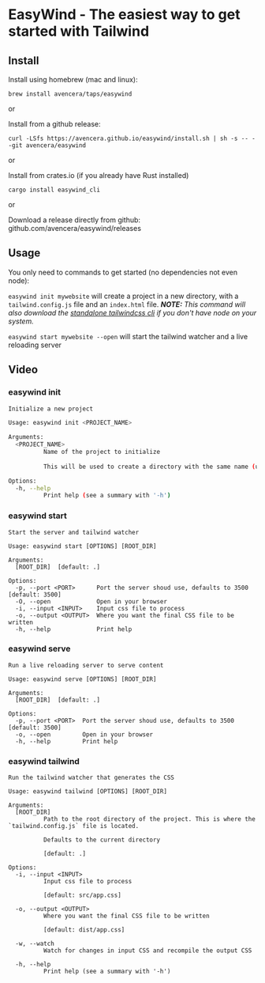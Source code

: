 # EasyWind - The easiest way to get started with Tailwind

## Install

Install using homebrew (mac and linux):

`brew install avencera/taps/easywind`

or

Install from a github release:

`curl -LSfs https://avencera.github.io/easywind/install.sh | sh -s -- --git avencera/easywind`

or 

Install from crates.io (if you already have Rust installed)

`cargo install easywind_cli`

or

Download a release directly from github: github.com/avencera/easywind/releases

## Usage

You only need to commands to get started (no dependencies not even node):

`easywind init mywebsite` will create a project in a new directory, with a `tailwind.config.js` file and an `index.html` file.
***NOTE:** This command will also download the [standalone tailwindcss cli](https://github.com/tailwindlabs/tailwindcss/releases) if you don't have node on your system.*

`easywind start mywebsite --open` will start the tailwind watcher and a live reloading server

## Video


### easywind init

```bash
Initialize a new project

Usage: easywind init <PROJECT_NAME>

Arguments:
  <PROJECT_NAME>
          Name of the project to initialize
          
          This will be used to create a directory with the same name (usage: easywind init portfolio)

Options:
  -h, --help
          Print help (see a summary with '-h')
```

### easywind start
```shell
Start the server and tailwind watcher

Usage: easywind start [OPTIONS] [ROOT_DIR]

Arguments:
  [ROOT_DIR]  [default: .]

Options:
  -p, --port <PORT>      Port the server shoud use, defaults to 3500 [default: 3500]
  -O, --open             Open in your browser
  -i, --input <INPUT>    Input css file to process
  -o, --output <OUTPUT>  Where you want the final CSS file to be written
  -h, --help             Print help
```

### easywind serve

```shell
Run a live reloading server to serve content

Usage: easywind serve [OPTIONS] [ROOT_DIR]

Arguments:
  [ROOT_DIR]  [default: .]

Options:
  -p, --port <PORT>  Port the server shoud use, defaults to 3500 [default: 3500]
  -o, --open         Open in your browser
  -h, --help         Print help
```

### easywind tailwind
```shell
Run the tailwind watcher that generates the CSS

Usage: easywind tailwind [OPTIONS] [ROOT_DIR]

Arguments:
  [ROOT_DIR]
          Path to the root directory of the project. This is where the `tailwind.config.js` file is located.
          
          Defaults to the current directory
          
          [default: .]

Options:
  -i, --input <INPUT>
          Input css file to process
          
          [default: src/app.css]

  -o, --output <OUTPUT>
          Where you want the final CSS file to be written
          
          [default: dist/app.css]

  -w, --watch
          Watch for changes in input CSS and recompile the output CSS

  -h, --help
          Print help (see a summary with '-h')

```